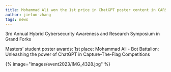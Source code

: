 ```yaml
---
title: Mohammad Ali won the 1st price in ChatGPT poster content in CARS 2023!
author: jielun-zhang
tags: news
---
```


3rd Annual Hybrid Cybersecurity Awareness and Research Symposium in Grand Forks

Masters’ student poster awards: 
1st place: Mohammad Ali - Bot Battalion: Unleashing the power of ChatGPT in Capture-The-Flag Competitions 

{%
  image="images/event2023/IMG_4328.jpg"
%}
